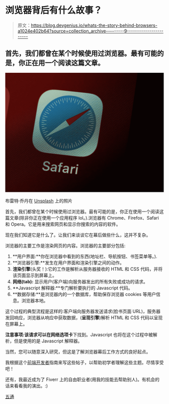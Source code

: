 # 浏览器背后有什么故事？

> 原文：<https://blog.devgenius.io/whats-the-story-behind-browsers-a1024e402b64?source=collection_archive---------9----------------------->

## 首先，我们都曾在某个时候使用过浏览器。最有可能的是，你正在用一个阅读这篇文章。

![](img/dfae9de73ac579ad20b3a7aa2921a364.png)

布雷特·乔丹在 [Unsplash](https://unsplash.com?utm_source=medium&utm_medium=referral) 上的照片

首先，我们都曾在某个时候使用过浏览器。最有可能的是，你正在使用一个阅读这篇文章(除非你正在使用一个应用程序 lol。).浏览器有 Chrome、Firefox、Safari 和 Opera。它是用来搜索网页和显示你搜索的内容的软件。

现在我们知道它是什么了。让我们来谈谈它在幕后做些什么，这并不复杂。

浏览器的主要工作是渲染网页的内容。浏览器的主要部分包括:

1.  **用户界面:**你在浏览器中看到的东西(地址栏、导航按钮、书签菜单等。).
2.  **浏览器引擎:**发生在用户界面和渲染引擎之间的动作。
3.  **渲染引擎**(头奖！):它的工作是解析从服务器接收的 HTML 和 CSS 代码，并将该页面显示到屏幕上。
4.  **网络(tab):** 显示用户(客户端)向服务器发出的所有失败或成功的请求。
5.  **Javascript 解释器:**专门解析要执行的 Javascript 代码。
6.  **数据存储:**是浏览器内的一个数据库，帮助保存浏览器 cookies 等用户信息。浏览器本地。

这个过程的典型流程是这样的:客户端向服务器发送请求(脸书页面 URL)，服务器发回响应，浏览器从响应中获取数据，(**呈现引擎**)解析 HTML 和 CSS 代码以呈现在屏幕上。

**注意事项:**该请求可以在**网络选项卡**下找到。Javascript 也将在这个过程中被解析，但是使用的是 Javascript 解释器。

当然，您可以随意深入研究，但这是了解浏览器幕后工作方式的良好起点。

我根据这个[前端开发者](https://roadmap.sh/frontend)指南来写这些帖子，以帮助初学者理解这些主题。尽情享受吧！

还有，我最近成为了 Fiverr 上的自由职业者(用我的技能去帮助别人)。有机会的话来看看我的演出。:)

[五通](https://www.fiverr.com/ajeasmith/convert-your-psd-design-to-a-website)